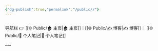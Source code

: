 ```yaml
---
{"dg-publish":true,"permalink":"/public//"}
---
```


<span style="float:right;">

导航栏  👉  [[🌐  Public/🏠 主页\|🏠 主页]]｜[[🌐  Public/✍️ 博客\|✍️ 博客]]｜ [[🌐  Public/📒 个人笔记\|📒 个人笔记]] 

</span>
---
